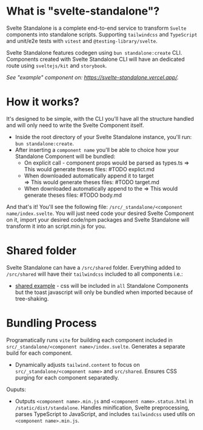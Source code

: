 # What is "svelte-standalone"?

Svelte Standalone is a complete end-to-end service to transform `Svelte` components into standalone scripts. Supporting `tailwindcss` and `TypeScript` and unit/e2e tests with `vitest` and `@testing-library/svelte`. 

Svelte Standalone features codegen using `bun standalone:create` CLI. Components created with Svelte Standalone CLI will have an dedicated route using `sveltejs/kit` and `storybook`.

_See "example" component on: https://svelte-standalone.vercel.app/._

# How it works?

It's designed to be simple, with the CLI you'll have all the structure handled and will only need to write the Svelte Component itself. 

- Inside the root directory of your Svelte Standalone instance, you'll run: `bun standalone:create`. 
- After inserting a `component name` you'll be able to choice how your Standalone Component will be bundled:
  - On explicit call - component props would be parsed as types.ts => This would generate theses files: #TODO explict.md
  - When downloaded automatically append it to target <div> => This would generate theses files: #TODO target.md
  - When downloaded automatically append to the <body> => This would generate theses files: #TODO body.md

And that's it! You'll see the following file: `/src/_standalone/<component name/index.svelte`. You will just need code your desired Svelte Component on it, import your desired code/npm packages and Svelte Standalone will transform it into an script.min.js for you. 

# Shared folder

Svelte Standalone can have a `/src/shared` folder. Everything added to `/src/shared` will have their `tailwindcss` included to all components i.e.:
- [shared example](https://github.com/brenoliradev/svelte-standalone/tree/main/src/shared/toast) - css will be included in `all` Standalone Components but the toast javascript will only be bundled when imported because of tree-shaking.

# Bundling Process

Programatically runs `vite` for building each component included in `src/_standalone/<component name>/index.svelte`. Generates a separate build for each component.
- Dynamically adjusts `tailwind.content` to focus on `src/_standalone/<component name>` and `src/shared`. Ensures CSS purging for each component separatedly.

Ouputs:
- Outputs `<component name>.min.js` and `<component name>.status.html` in `/static/dist/standalone`. Handles minification, Svelte preprocessing, parses TypeScript to JavaScript, and includes `tailwindcss` used utils on `<component name>.min.js`.

